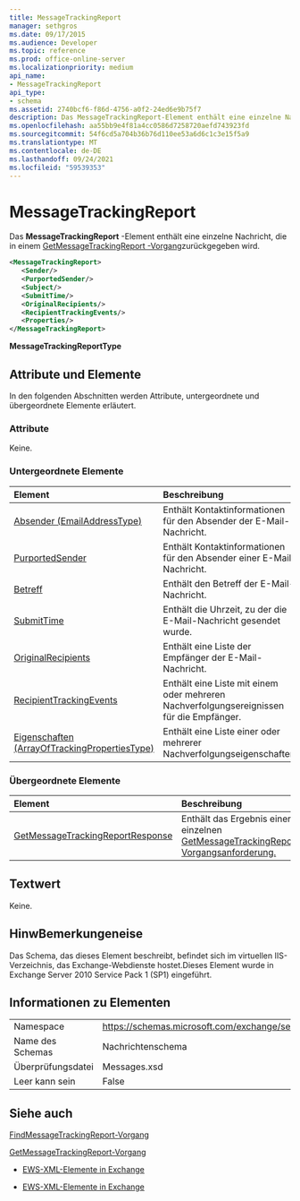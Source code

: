 ```yaml
---
title: MessageTrackingReport
manager: sethgros
ms.date: 09/17/2015
ms.audience: Developer
ms.topic: reference
ms.prod: office-online-server
ms.localizationpriority: medium
api_name:
- MessageTrackingReport
api_type:
- schema
ms.assetid: 2740bcf6-f86d-4756-a0f2-24ed6e9b75f7
description: Das MessageTrackingReport-Element enthält eine einzelne Nachricht, die in einem GetMessageTrackingReport-Vorgang zurückgegeben wird.
ms.openlocfilehash: aa55bb9e4f81a4cc0586d7258720aefd743923fd
ms.sourcegitcommit: 54f6cd5a704b36b76d110ee53a6d6c1c3e15f5a9
ms.translationtype: MT
ms.contentlocale: de-DE
ms.lasthandoff: 09/24/2021
ms.locfileid: "59539353"
---
```

# <a name="messagetrackingreport"></a>MessageTrackingReport

Das **MessageTrackingReport** -Element enthält eine einzelne Nachricht, die in einem [GetMessageTrackingReport -Vorgang](getmessagetrackingreport-operation.md)zurückgegeben wird.
  
```XML
<MessageTrackingReport>
   <Sender/>
   <PurportedSender/>
   <Subject/>
   <SubmitTime/>
   <OriginalRecipients/>
   <RecipientTrackingEvents/>
   <Properties/>
</MessageTrackingReport>
```

 **MessageTrackingReportType**
## <a name="attributes-and-elements"></a>Attribute und Elemente

In den folgenden Abschnitten werden Attribute, untergeordnete und übergeordnete Elemente erläutert.
  
### <a name="attributes"></a>Attribute

Keine.
  
### <a name="child-elements"></a>Untergeordnete Elemente

|**Element**|**Beschreibung**|
|:-----|:-----|
|[Absender (EmailAddressType)](sender-emailaddresstype.md) <br/> |Enthält Kontaktinformationen für den Absender der E-Mail-Nachricht.  <br/> |
|[PurportedSender](purportedsender.md) <br/> |Enthält Kontaktinformationen für den Absender einer E-Mail-Nachricht.  <br/> |
|[Betreff](subject.md) <br/> |Enthält den Betreff der E-Mail-Nachricht.  <br/> |
|[SubmitTime](submittime.md) <br/> |Enthält die Uhrzeit, zu der die E-Mail-Nachricht gesendet wurde.  <br/> |
|[OriginalRecipients](originalrecipients.md) <br/> |Enthält eine Liste der Empfänger der E-Mail-Nachricht.  <br/> |
|[RecipientTrackingEvents](recipienttrackingevents.md) <br/> |Enthält eine Liste mit einem oder mehreren Nachverfolgungsereignissen für die Empfänger.  <br/> |
|[Eigenschaften (ArrayOfTrackingPropertiesType)](properties-arrayoftrackingpropertiestype.md) <br/> |Enthält eine Liste einer oder mehrerer Nachverfolgungseigenschaften.  <br/> |
   
### <a name="parent-elements"></a>Übergeordnete Elemente

|**Element**|**Beschreibung**|
|:-----|:-----|
|[GetMessageTrackingReportResponse](getmessagetrackingreportresponse.md) <br/> |Enthält das Ergebnis einer einzelnen [GetMessageTrackingReport-Vorgangsanforderung.](getmessagetrackingreport-operation.md)  <br/> |
   
## <a name="text-value"></a>Textwert

Keine.
  
## <a name="remarks"></a>HinwBemerkungeneise

Das Schema, das dieses Element beschreibt, befindet sich im virtuellen IIS-Verzeichnis, das Exchange-Webdienste hostet.Dieses Element wurde in Exchange Server 2010 Service Pack 1 (SP1) eingeführt.
  
## <a name="element-information"></a>Informationen zu Elementen

|||
|:-----|:-----|
|Namespace  <br/> |https://schemas.microsoft.com/exchange/services/2006/messages  <br/> |
|Name des Schemas  <br/> |Nachrichtenschema  <br/> |
|Überprüfungsdatei  <br/> |Messages.xsd  <br/> |
|Leer kann sein  <br/> |False  <br/> |
   
## <a name="see-also"></a>Siehe auch



[FindMessageTrackingReport-Vorgang](findmessagetrackingreport-operation.md)
  
[GetMessageTrackingReport-Vorgang](getmessagetrackingreport-operation.md)


- [EWS-XML-Elemente in Exchange](ews-xml-elements-in-exchange.md)
  
- [EWS-XML-Elemente in Exchange](ews-xml-elements-in-exchange.md)

